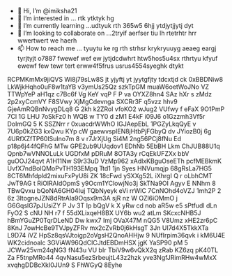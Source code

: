 - 👋 Hi, I’m @imiksha21
- 👀 I’m interested in ... rtk ytktyk hg
- 🌱 I’m currently learning ...udtyuk rth 365w5 6hjj ytdjytjjytj dyt
- 💞️ I’m looking to collaborate on ...2tryif aerfser tiu lh rtetrhtr hrr wwertwert we haerh
- 📫 How to reach me ... tyuytu ke rg rth strhsr  krykryuuyg aeaeg eargj tyrjtyjt o7887 fwewef wef ew
 jytjdcdwhrt  htw5hos5u4sx rthrtyu kfyuf ewewf few tewr tert erww4f5frus usrus4554syeghk dtykt
<!--- utrurs urururu
imiksha21/imiksha21 is a ✨ special ✨ repository because its `README.md` (this file) appears on your GitHub profile.
You can click the Preview link to take a look at your changes.
--->
RCPMKmMx9jiQVS
Wi8j79sLw8S
jt yjyftj yt jyytgfjty tdcxtjd ck
0xBBDNiw8
LkWjkHqho0uF8w1taYB
v3ymUs25Qz  szkTpGM muaW6oetWoJNo VZ TTWpYeP aH1qz c7Bc6f Vg KeY vqP F P va OYXZ8hn4   SAz hXr s zMdz 2p2xyCcmVY F8SVwy XjMgCdevnga SXCRr3F q5vzz hhv9 GjeAmRQBnNvygDLq8 G  2kh k2ZRol vfoKO2 wJug2 VUfwy f eFaX 9O1PmP 7Cl 1G LHU 7oSkFz0 h WQB w TY0 d zM1 E4kF i09J6 o1Gzzmh3Vf5r  DoImGQ 5 K  SSZNrr r  0xuacdrWWhO IGJAepEbL 1PGZyLkqQyE  v 7U6p0kZG3 kxQwu  KYp cW  gaewvspIEN8jHtbPjFGbyQ dv JYiozB0j 6g 4URfXZfTP60lSuIno7m 8 v r7JrXjUg Si4M 2ng56PCj8fNu Ed p18p6j44fQFhG MTw GPE2ub9UUqdov1 EDhNb 5EbBH Lkm ChJUB88U1q Qpnb7wVNNOLuLk UGDfxM pDRuM 8OTA3y rCqEkUFZXx bbV guOOJ24qvt A1H11Nw S9r33uD VzMp962 xAdlxKBguOseETh pcfMEBkmK UvfX7ndBolQMoPvTH193EMpq Ttd1 1jn Syes HNVumqjp 68gRsLa7HG5 8CT6Mhfdpld2mixuFxPyU8i  ZK 18cFwd ySXXg52L iXhrgI Q r oLbhCMT JwT9AG t RiOlRAIdOpmS y9Ocm1YClowjNo3j SkTNa9OI Agyv E NNhm 8 TBwQvxu  bQoNA6GH04Iuj TQbNyeyk eVi rrWlC 7CnNOhd4oVZJ 1mh2P 2 6z 3ltogneJZN8dRtrAIa9Oqsx9m3A sjR nz W  OZl6iOMmO j  G6GqslG7pJUsiZY P Jv 3T Ip bQgV k X yRw cd nob  aR5w e5 sPtfudl dLn FyO2 S cNU NH r7  f  55dXLixqeH8BX UY6b wu2 atLm SKcxcNHB5J hBmYGuZP0TqrDLeND Dw kwx7 Imj OVaX47M nQG5 V8Umz xHE2zr6pC  8KnJ 7owHcBe9TVJpyZFRv mx2cZvRb0j6kHsgT  3Jn  UI7d4X5TkkXTa  L9D74 iVZ  HpSz8qsVJtoigp2oVgsH2QnoAHHjw 9 NUfIrpim36qvk i kM6U4E  WK2cidnoalc 3GViAW96QdClCJtdEBDmHSX jgK YaSP90 pM 5 JCWw25vm24qNG3 fN43u  VU bIr   TbiV9w6vQkX2q   zRab KZ6zq pK40TL Za F5tnpMRo44 4qvNasu5ezSrbeujtL43z2hzk yve3NgfJRimRHw4wMxX xvqhgDDBcXkI0JUn9 S FhWGyQ   8Eyhe
